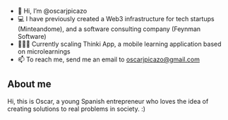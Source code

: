 - 👋 Hi, I’m @oscarjpicazo
- 💻 I have previously created a Web3 infrastructure for tech startups (Minteandome), and a software consulting company (Feynman Software)
- 👨🏽‍💻 Currently scaling Thinki App, a mobile learning application based on microlearnings
- 📫 To reach me, send me an email to oscarjpicazo@gmail.com

## About me

Hi, this is Oscar, a young Spanish entrepreneur who loves the idea of ​​creating solutions to real problems in society. :)


